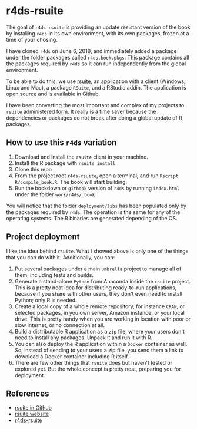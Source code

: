 # r4ds-rsuite

<!-- badges: start -->
<!-- badges: end -->

The goal of `r4ds-rsuite` is providing an update resistant version of the book by installing `r4ds` in its own environment, with its own packages, frozen at a time of your chosing.

I have cloned `r4ds` on June 6, 2019, and immediately added a package under the folder packages called `r4ds.book.pkgs`. This package contains all the packages required by `r4ds` so it can run independently from the global environment.

To be able to do this, we use [rsuite](https://rsuite.io/), an application with a client (Windows, Linux and Mac), a package `RSuite`, and a RStudio addin. The application is open source and is available in Github.

I have been converting the most important and complex of my projects to `rsuite` administered form. It really is a time saver because the dependencies or packages do not break after doing a global update of R packages.

## How to use this `r4ds` variation

1. Download and install the `rsuite` client in your machine.
2. Install the R package with `rsuite install`
3. Clone this repo
4. From the project root `r4ds-rsuite`, open a terminal, and run 
`Rscript R/compile_book.R`. The book will start building.
5. Run the bookdown or `gitbook` version of `r4ds` by running `index.html` under the folder `work/r4ds/_book`

You will notice that the folder `deployment/libs` has been populated only by the packages required by `r4ds`. The operation is the same for any of the operating systems. The R binaries are generated depending of the OS.

## Project deployment
I like the idea behind `rsuite`. What I showed above is only one of the things that you can do with it. Additionally, you can:

1. Put several packages under a main `umbrella` project to manage all of them, including tests and builds.
2. Generate a stand-alone `Python` from Anaconda inside the `rsuite` project. This is a pretty neat idea for distributing ready-to-run applications, because if you share with other users, they don't even need to install Python; only R is needed.
3. Create a local copy of a whole remote repository, for instance `CRAN`, or selected packages, in you own server, Amazon instance, or your local drive. This is pretty handy when you are working in location with poor or slow internet, or no connection at all.
4. Build a distributable R application as a `zip` file, where your users don't need to install any packages. Unpack it and run it with R.
5. You can also deploy the R application within a `Docker` container as well. So, instead of sending to your users a zip file, you send them a link to download a Docker container including R itself.
6. There are few other things that `rsuite` does but haven't tested or explored yet. But the whole concept is pretty neat, preparing you for deployment.


## References

* [rsuite in Github](https://github.com/WLOGSolutions/RSuite)
* [rsuite website](https://rsuite.io/)
* [r4ds-rsuite](https://github.com/f0nzie/r4ds-rsuite)






